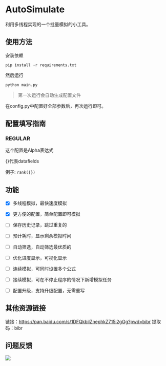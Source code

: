 # AutoSimulate

利用多线程实现的一个批量模拟的小工具。

## 使用方法

安装依赖

```shell
pip install -r requirements.txt
```

然后运行

```shell
python main.py
```

>第一次运行会自动生成配置文件

在config.py中配置好全部参数后，再次运行即可。

## 配置填写指南

### REGULAR

这个配置是Alpha表达式

{}代表datafields

例子: `rank({})`

## 功能

+ [x] 多线程模拟，最快速度模拟

+ [x] 更方便的配置，简单配置即可模拟

+ [ ] 保存历史记录，跳过重复的

+ [ ] 预计耗时，显示剩余模拟时间

+ [ ] 自动筛选，自动筛选最优质的

+ [ ] 优化进度显示，可视化显示

+ [ ] 连续模拟，可同时设置多个公式

+ [ ] 接续模拟，可在不停止程序的情况下新增模拟任务

+ [ ] 配置升级，支持升级配置，无需重写

## 其他资源链接

链接：https://pan.baidu.com/s/1DFQkbilZnephkZ715i2gGg?pwd=bibr 
提取码：bibr 

## 问题反馈

![](https://cdn.sourcedream.cn/image/wechatInvite.jpg)